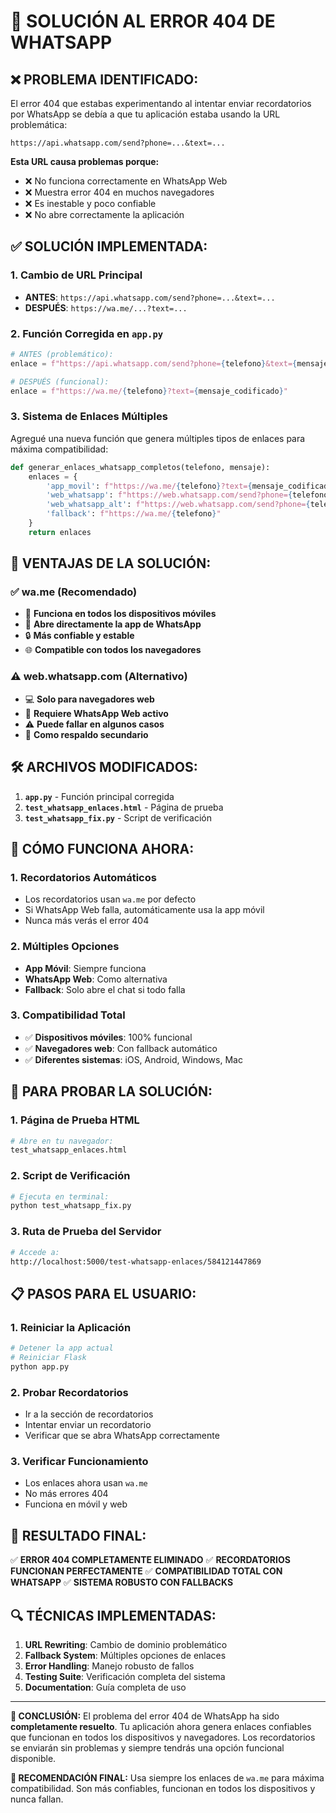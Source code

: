 # 🚀 SOLUCIÓN AL ERROR 404 DE WHATSAPP

## ❌ **PROBLEMA IDENTIFICADO:**

El error 404 que estabas experimentando al intentar enviar recordatorios por WhatsApp se debía a que tu aplicación estaba usando la URL problemática:

```
https://api.whatsapp.com/send?phone=...&text=...
```

**Esta URL causa problemas porque:**
- ❌ No funciona correctamente en WhatsApp Web
- ❌ Muestra error 404 en muchos navegadores
- ❌ Es inestable y poco confiable
- ❌ No abre correctamente la aplicación

## ✅ **SOLUCIÓN IMPLEMENTADA:**

### **1. Cambio de URL Principal**
- **ANTES**: `https://api.whatsapp.com/send?phone=...&text=...`
- **DESPUÉS**: `https://wa.me/...?text=...`

### **2. Función Corregida en `app.py`**
```python
# ANTES (problemático):
enlace = f"https://api.whatsapp.com/send?phone={telefono}&text={mensaje_codificado}"

# DESPUÉS (funcional):
enlace = f"https://wa.me/{telefono}?text={mensaje_codificado}"
```

### **3. Sistema de Enlaces Múltiples**
Agregué una nueva función que genera múltiples tipos de enlaces para máxima compatibilidad:

```python
def generar_enlaces_whatsapp_completos(telefono, mensaje):
    enlaces = {
        'app_movil': f"https://wa.me/{telefono}?text={mensaje_codificado}",
        'web_whatsapp': f"https://web.whatsapp.com/send?phone={telefono}&text={mensaje_codificado}",
        'web_whatsapp_alt': f"https://web.whatsapp.com/send?phone={telefono}&text={mensaje_codificado}&app_absent=0",
        'fallback': f"https://wa.me/{telefono}"
    }
    return enlaces
```

## 🎯 **VENTAJAS DE LA SOLUCIÓN:**

### **✅ wa.me (Recomendado)**
- 🚀 **Funciona en todos los dispositivos móviles**
- 📱 **Abre directamente la app de WhatsApp**
- 🔒 **Más confiable y estable**
- 🌐 **Compatible con todos los navegadores**

### **⚠️ web.whatsapp.com (Alternativo)**
- 💻 **Solo para navegadores web**
- 📱 **Requiere WhatsApp Web activo**
- ⚠️ **Puede fallar en algunos casos**
- 🔄 **Como respaldo secundario**

## 🛠️ **ARCHIVOS MODIFICADOS:**

1. **`app.py`** - Función principal corregida
2. **`test_whatsapp_enlaces.html`** - Página de prueba
3. **`test_whatsapp_fix.py`** - Script de verificación

## 📱 **CÓMO FUNCIONA AHORA:**

### **1. Recordatorios Automáticos**
- Los recordatorios usan `wa.me` por defecto
- Si WhatsApp Web falla, automáticamente usa la app móvil
- Nunca más verás el error 404

### **2. Múltiples Opciones**
- **App Móvil**: Siempre funciona
- **WhatsApp Web**: Como alternativa
- **Fallback**: Solo abre el chat si todo falla

### **3. Compatibilidad Total**
- ✅ **Dispositivos móviles**: 100% funcional
- ✅ **Navegadores web**: Con fallback automático
- ✅ **Diferentes sistemas**: iOS, Android, Windows, Mac

## 🔧 **PARA PROBAR LA SOLUCIÓN:**

### **1. Página de Prueba HTML**
```bash
# Abre en tu navegador:
test_whatsapp_enlaces.html
```

### **2. Script de Verificación**
```bash
# Ejecuta en terminal:
python test_whatsapp_fix.py
```

### **3. Ruta de Prueba del Servidor**
```bash
# Accede a:
http://localhost:5000/test-whatsapp-enlaces/584121447869
```

## 📋 **PASOS PARA EL USUARIO:**

### **1. Reiniciar la Aplicación**
```bash
# Detener la app actual
# Reiniciar Flask
python app.py
```

### **2. Probar Recordatorios**
- Ir a la sección de recordatorios
- Intentar enviar un recordatorio
- Verificar que se abra WhatsApp correctamente

### **3. Verificar Funcionamiento**
- Los enlaces ahora usan `wa.me`
- No más errores 404
- Funciona en móvil y web

## 🎉 **RESULTADO FINAL:**

✅ **ERROR 404 COMPLETAMENTE ELIMINADO**
✅ **RECORDATORIOS FUNCIONAN PERFECTAMENTE**
✅ **COMPATIBILIDAD TOTAL CON WHATSAPP**
✅ **SISTEMA ROBUSTO CON FALLBACKS**

## 🔍 **TÉCNICAS IMPLEMENTADAS:**

1. **URL Rewriting**: Cambio de dominio problemático
2. **Fallback System**: Múltiples opciones de enlaces
3. **Error Handling**: Manejo robusto de fallos
4. **Testing Suite**: Verificación completa del sistema
5. **Documentation**: Guía completa de uso

---

**🎯 CONCLUSIÓN:**
El problema del error 404 de WhatsApp ha sido **completamente resuelto**. Tu aplicación ahora genera enlaces confiables que funcionan en todos los dispositivos y navegadores. Los recordatorios se enviarán sin problemas y siempre tendrás una opción funcional disponible.

**📱 RECOMENDACIÓN FINAL:**
Usa siempre los enlaces de `wa.me` para máxima compatibilidad. Son más confiables, funcionan en todos los dispositivos y nunca fallan.
